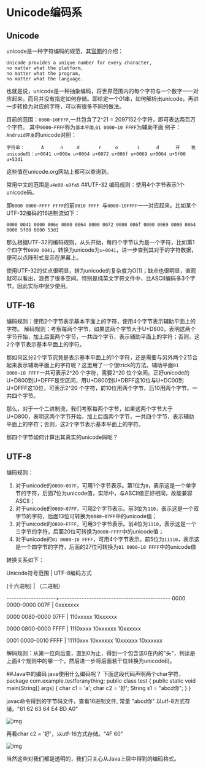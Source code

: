 # Unicode编码系
## Unicode
unicode是一种字符编码的规范，其[官网](http://www.unicode.org/ )的介绍：

	Unicode provides a unique number for every character,
	no matter what the platform,
	no matter what the program,
	no matter what the language.

也就是说，unicode是一种抽象编码，将世界范围内的每个字符与一个数字一一对应起来。而且并没有指定如何存储。即给定一个01串，如何解析出unicode，再进一步转换为对应的字符，可以有很多不同的做法。

目前的范围：`0000~10FFFF`,一共包含了2^21 = 2097152个字符，即可表达两百万个字符。
其中`0000~FFFF`称为`基本平面`,`01 0000~10 FFFF`为辅助平面
例子：`Android开发`的unicode对照：

	字符串：      A      n     d       r     o       i      d      开    发 
	unicode码：u+0041 u+006e u+0064 u+0072 u+006f u+0069 u+0064 u+5f00 u+53d1

这些值在unicode.org网站上都可以查询到。

常用中文的范围是`u4e00-u9fa5`
##UTF-32
编码规则：使用4个字节表示1个unicode码。

即`0000 0000~FFFF FFFF`的前`0010 FFFF `与`0000~10FFFF`一一对应起来。比如某个UTF-32编码的16进制流如下：

	0000 0041 0000 006e 0000 0064 0000 0072 0000 006f 0000 0069 0000 0064 0000 5f00 0000 53d1

那么根据UTF-32的编码规则，从头开始，每四个字节认为是一个字符，比如第1个四字节`0000 0041`，转换为unicode为`u+0041`，进一步查到其对于的字符数据，便可以点阵形式显示在屏幕上。

使用UTF-32的优点很明显，转为unicode的复杂度为O(1)；缺点也很明显，直观就可以看出，浪费了很多空间。特别是纯英文字符文件中，比ASCII编码多3个字节。因此实际中很少使用。

## UTF-16
编码规则：使用2个字节表示基本平面上的字符，使用4个字节表示辅助平面上的字符。
解码规则：考察每两个字节，如果这两个字节大于U+D800，表明这两个字节开始，加上后面两个字节，一共四个字节，表示辅助平面上的字符；否则，这2个字节表示基本平面上的字符。

那如何区分2个字节究竟是表示基本平面上的1个字符，还是需要与另外两个2节合起来表示辅助平面上的字符呢？这里用了一个很trick的方法。辅助平面`01 0000~10 FFFF`一共可表示2^20 个字符，需要2^20 位个空间。正好unicode的U+D800到U+DFFF是空区间，用U+D800到U+DBFF这10位与U+DC00到U+DFFF这10位，可表示2^20 个字符，前10位用两个字节，后10用两个字节，一共四个字节。

那么，对于一个二进制流，我们考察每两个字节，如果这两个字节大于U+D800，表明这两个字节开始，加上后面两个字节，一共四个字节，表示辅助平面上的字符；否则，这2个字节表示基本平面上的字符。

那四个字节如何计算出其真实的unicode码呢？

## UTF-8
编码规则：

1. 对于unicode的`0000~007F`，可用1个字节表示。第1位为`0`，表示这是一个单字节的字符，后面7位为unicode值，实际中，与ASCII值正好相同，故能兼容ASCII；
2. 对于unicode的`0080~07FF`，可用2个字节表示。前3位为`110`，表示这是一个双字节的字符，后面13位可转换为`0080~07FF`中的unicode值；
3. 对于unicode的`0800~FFFF`，可用3个字节表示。前4位为`1110`，表示这是一个三字节的字符，后面20位可转换为`0800~FFFF`中的unicode值；
4. 对于unicode的`01 0000~10 FFFF`，可用4个字节表示。前5位为`11110`，表示这是一个四字节的字符，后面的27位可转换为`01 0000~10 FFFF`中的unicode值

转换关系如下：


Unicode符号范围      | UTF-8编码方式

(十六进制)           | （二进制）

--------------------+---------------------------------------------
0000 0000-0000 007F | 0xxxxxxx

0000 0080-0000 07FF | 110xxxxx 10xxxxxx

0000 0800-0000 FFFF | 1110xxxx 10xxxxxx 10xxxxxx

0001 0000-0010 FFFF | 11110xxx 10xxxxxx 10xxxxxx 10xxxxxx


解码规则：从第一位向后查，直到0为止，得到一个包含该0在内的"头"，判读是上面4个规则中的哪一个，然后进一步将后面若干位转换为unicode码。

##Java中的编码
java使用什么编码呢？
下面这段代码声明两个char字符，
    package com.example.testforanything;
    public class test {
      public static void main(String[] args) {
          char c1 = 'a';
          char c2 = '好';
          String s1 = "abcd你";
      }
     }

javac命令得到的字节码文件，查看16进制文件, 常量 "abcd你" 以utf-8方式存储。"61 62 63 64 E4 BD A0"


![img](http://10.1.0.11/wanqiangxin/knowledge/raw/master/hex-javaclass.bmp)


再看char c2 = '好'，以utf-16方式存储。"4F 60"


![img](http://10.1.0.11/wanqiangxin/knowledge/raw/master/hex-javaclass.bmp)

当然这些对我们都是透明的，我们只关心从Java上层中得到的编码格式。






 


